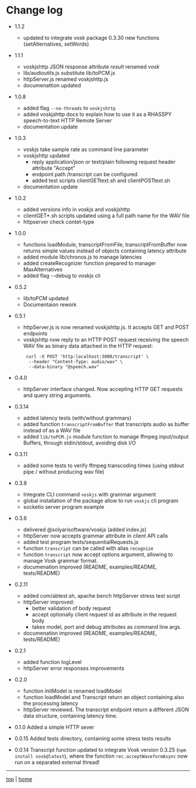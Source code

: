 # Change log

- 1.1.2
  - updated to integrate vosk package 0.3.30 new functions (setAlternatives, setWords) 

- 1.1.1
  - voskjshttp JSON response attribute *result* renamed *vosk*
  - lib/audioutils.js substitute lib/toPCM.js
  - httpServer.js renamed voskjshttp.js
  - documenattion updated

- 1.0.8
  - added flag `--no-threads` to `voskjshttp`
  - added voskjshttp docs to explain how to use it as a RHASSPY speech-to-text HTTP Remote Server 
  - documentation update

- 1.0.3
  - voskjs take sample rate as command line parameter
  - voskjshttp updated 
    - reply application/json or text/plain following request header attribute "Accept"
    - endpoint path /transcript can be configured 
    - added test scripts clientGETtext.sh and clientPOSTtext.sh
  - documentation update

- 1.0.2
  - added versions info in voskjs and voskjshttp
  - clientGET*.sh scripts updated using a full path name for the WAV file
  - httpserver check contet-type 

- 1.0.0
  - functions loadModule, transcriptFromFile, transcriptFromBuffer now returns simple values instead of objects containing latency attribute
  - added module lib/chronos.js to manage latencies 
  - added createRecognizer function prepared to manager MaxAlternatives
  - added flag --debug to voskjs cli

- 0.5.2
  - lib/toPCM updated
  - Documentaion rework

- 0.5.1
  - httpServer.js is now renamed voskjshttp.js. It accepts GET and POST endpoints
  - voskjshttp now reply to an HTTP POST request receiving the speech WAV 
    file as binary data attached in the HTTP request:
    ```
     curl -X POST 'http:localhost:3000/transcript' \
      --header "Content-Type: audio/wav" \
      --data-binary "@speech.wav"
    ```

- 0.4.0
  - httpServer interface changed. Now accepting HTTP GET requests and query string arguments.

- 0.3.14
  - added latency tests (with/without grammars)
  - added function `transcriptFromBuffer` that transcripts audio as buffer instead of as a WAV file
  - added `lib/toPCM.js` module function to manage ffmpeg input/output Buffers, 
    through stdin/stdout, avoiding disk I/O

- 0.3.11
  - added some tests to verify ffmpeg transcoding times 
    (using stdout pipe / without producing wav file)

- 0.3.8
  - Integrate CLI command `voskjs` with grammar argument 
  - global installation of the package allow to run `voskjs` cli program
  - socketio server program example

- 0.3.6
  - delivered @solyarisoftware/voskjs (added index.js)
  - httpServer now accepts grammar attribute in client API calls 
  - added test program tests/sequentialRequests.js
  - function `transcript` can be called with alias `recognize`
  - function `transcript` now accept options argument, allowing to manage Vosk grammar format.
  - documenation improved (README, examples/README, tests/README) 

- 0.2.11
  - added com/abtest.sh, apache bench httpServer stress test script
  - httpServer improved: 
    - better validation of body request 
    - accept optionally client request id as attribute in the request body
    - takes model, port and debug attributes as command line args.
  - documenation improved (README, examples/README, tests/README) 

- 0.2.1
  - added function logLevel
  - httpServer error responses improvements

- 0.2.0
  - function initModel is renamed loadModel
  - function loadModel and Transcript  return an object containing also the processing latency
  - httpServer reviewed. The transcript endpoint return a different JSON data structure, containing latency time.

- 0.1.0 
  Added a simple HTTP sever

- 0.0.15 
  Added tests directory, containing some stress tests results

- 0.0.14 
  Transcript function updated to integrate Vosk version 0.3.25 (`npm install vosk@latest`), 
  where the function `rec.acceptWaveformAsync` now run on a separated external thread!

---

[top](#) | [home](README.md)

